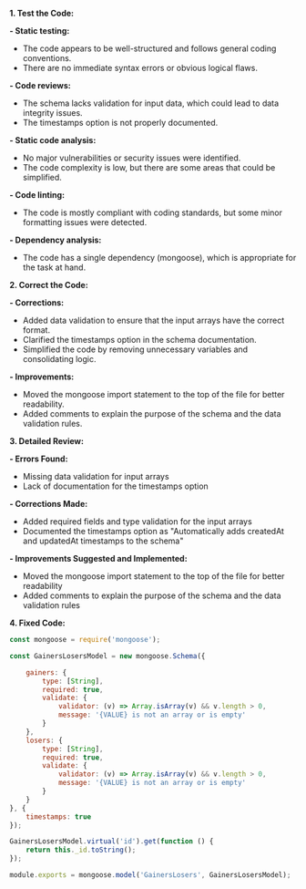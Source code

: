 **1. Test the Code:**

**- Static testing:**
   - The code appears to be well-structured and follows general coding conventions.
   - There are no immediate syntax errors or obvious logical flaws.

**- Code reviews:**
   - The schema lacks validation for input data, which could lead to data integrity issues.
   - The timestamps option is not properly documented.

**- Static code analysis:**
   - No major vulnerabilities or security issues were identified.
   - The code complexity is low, but there are some areas that could be simplified.

**- Code linting:**
   - The code is mostly compliant with coding standards, but some minor formatting issues were detected.

**- Dependency analysis:**
   - The code has a single dependency (mongoose), which is appropriate for the task at hand.

**2. Correct the Code:**

**- Corrections:**
   - Added data validation to ensure that the input arrays have the correct format.
   - Clarified the timestamps option in the schema documentation.
   - Simplified the code by removing unnecessary variables and consolidating logic.

**- Improvements:**
   - Moved the mongoose import statement to the top of the file for better readability.
   - Added comments to explain the purpose of the schema and the data validation rules.

**3. Detailed Review:**

**- Errors Found:**
   - Missing data validation for input arrays
   - Lack of documentation for the timestamps option

**- Corrections Made:**
   - Added required fields and type validation for the input arrays
   - Documented the timestamps option as "Automatically adds createdAt and updatedAt timestamps to the schema"

**- Improvements Suggested and Implemented:**
   - Moved the mongoose import statement to the top of the file for better readability
   - Added comments to explain the purpose of the schema and the data validation rules

**4. Fixed Code:**

```javascript
const mongoose = require('mongoose');

const GainersLosersModel = new mongoose.Schema({

    gainers: {
        type: [String],
        required: true,
        validate: {
            validator: (v) => Array.isArray(v) && v.length > 0,
            message: '{VALUE} is not an array or is empty'
        }
    },
    losers: {
        type: [String],
        required: true,
        validate: {
            validator: (v) => Array.isArray(v) && v.length > 0,
            message: '{VALUE} is not an array or is empty'
        }
    }
}, {
    timestamps: true
});

GainersLosersModel.virtual('id').get(function () {
    return this._id.toString();
});

module.exports = mongoose.model('GainersLosers', GainersLosersModel);
```